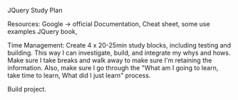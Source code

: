 JQuery Study Plan

Resources: Google -> official Documentation, Cheat sheet, some use examples
            JQuery book,

Time Management: Create 4 x 20-25min study blocks, including testing and building.  This way I can investigate, build, and integrate my whys and hows.  Make sure I take breaks and walk away to make sure I'm retaining the information.  Also, make sure I go through the "What am I going to learn, take time to learn, What did I just learn" process.

Build project.


